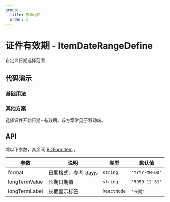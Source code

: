 ```yaml
---
group:
  title: 表单组件
  order: 2
---
```


# 证件有效期 - ItemDateRangeDefine

自定义日期选择范围

## 代码演示

### 基础用法

<code src='../../src/demos/ItemDateRangeDefine/basic.tsx'></code>

### 其他方案

选择证件开始日期+有效期。该方案常见于移动端。

<code src='../../src/demos/ItemDateRangeDefine/recommend.tsx'></code>

## API

除以下参数，其余同 [BizFormItem](/components/biz-form-item) 。

| 参数 | 说明 | 类型 | 默认值 |
| --- | --- | --- | --- |
| format | 日期格式，参考 [dayjs](https://day.js.org/docs/en/display/format) | `string` | `'YYYY-MM-DD'` |
| longTermValue | 长期日期值 | `string` | `'9999-12-31'` |
| longTermLabel | 长期显示标签 | `ReactNode` | `'长期'` |
